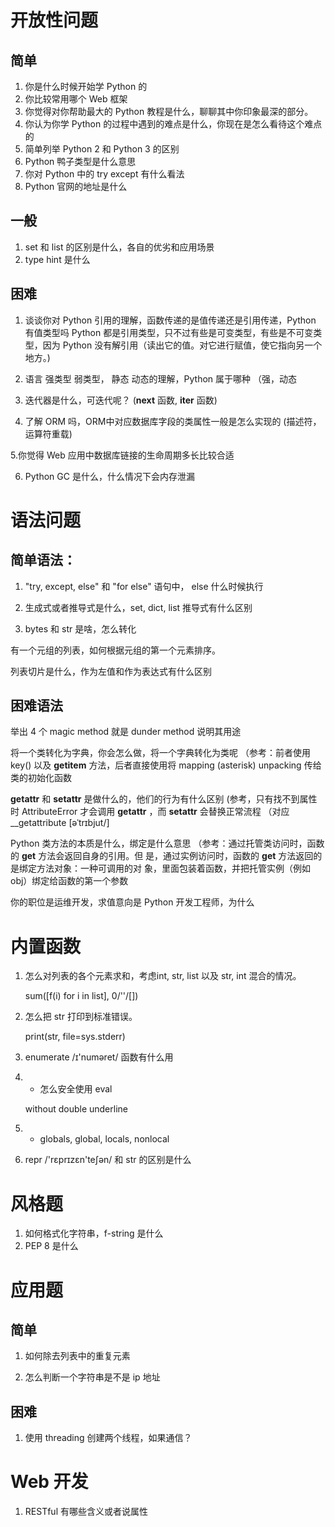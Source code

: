 # 开放性问题

## 简单
1. 你是什么时候开始学 Python 的 
2. 你比较常用哪个 Web 框架
3. 你觉得对你帮助最大的 Python 教程是什么，聊聊其中你印象最深的部分。
4. 你认为你学 Python 的过程中遇到的难点是什么，你现在是怎么看待这个难点的
5. 简单列举 Python 2 和 Python 3 的区别
6. Python 鸭子类型是什么意思
7. 你对 Python 中的 try except 有什么看法
8. Python 官网的地址是什么

## 一般

1. set 和 list 的区别是什么，各自的优劣和应用场景
2. type hint 是什么

## 困难
1. 谈谈你对 Python 引用的理解，函数传递的是值传递还是引用传递，Python 有值类型吗
Python 都是引用类型，只不过有些是可变类型，有些是不可变类型，因为 Python 没有解引用（读出它的值。对它进行赋值，使它指向另一个地方。)

2. 语言 强类型 弱类型， 静态 动态的理解，Python 属于哪种
（强，动态

3. 迭代器是什么，可迭代呢？
(__next__ 函数, __iter__ 函数)

4. 了解 ORM 吗，ORM中对应数据库字段的类属性一般是怎么实现的
(描述符，运算符重载)

5.你觉得 Web 应用中数据库链接的生命周期多长比较合适

6. Python GC 是什么，什么情况下会内存泄漏


# 语法问题

## 简单语法：
1. "try, except, else" 和 "for else" 语句中， else 什么时候执行

2. 生成式或者推导式是什么，set, dict, list 推导式有什么区别

3. bytes 和 str 是啥，怎么转化

有一个元组的列表，如何根据元组的第一个元素排序。

列表切片是什么，作为左值和作为表达式有什么区别

## 困难语法
举出 4 个 magic method 就是 dunder method 说明其用途

将一个类转化为字典，你会怎么做，将一个字典转化为类呢
（参考：前者使用 key() 以及 __getitem__ 方法，后者直接使用将 mapping (asterisk) unpacking 传给类的初始化函数


__getattr__ 和 __setattr__ 是做什么的，他们的行为有什么区别
(参考，只有找不到属性时 AttributeError 才会调用 __getattr__ ，而 __setattr__ 会替换正常流程 （对应 __getattribute [əˈtrɪbjut/]


Python 类方法的本质是什么，绑定是什么意思
（参考：通过托管类访问时，函数的 __get__ 方法会返回自身的引用。但
是，通过实例访问时，函数的 __get__ 方法返回的是绑定方法对象：一种可调用的对
象，里面包装着函数，并把托管实例（例如 obj）绑定给函数的第一个参数


你的职位是运维开发，求值意向是 Python 开发工程师，为什么




# 内置函数

1. 怎么对列表的各个元素求和，考虑int, str, list 以及 str, int 混合的情况。

    sum([f(i) for i in list], 0/''/[]) 

2. 怎么把 str 打印到标准错误。

    print(str, file=sys.stderr)

3. enumerate  /ɪ'numəret/  函数有什么用

4. * 怎么安全使用 eval
    
    without double underline

5. * globals, global, locals, nonlocal

6. repr  /'rɛprɪzɛn'teʃən/  和 str 的区别是什么


# 风格题

1. 如何格式化字符串，f-string 是什么
2. PEP 8 是什么



# 应用题

## 简单
1. 如何除去列表中的重复元素

2. 怎么判断一个字符串是不是 ip 地址

## 困难
1. 使用 threading 创建两个线程，如果通信？



# Web 开发

1. RESTful 有哪些含义或者说属性
